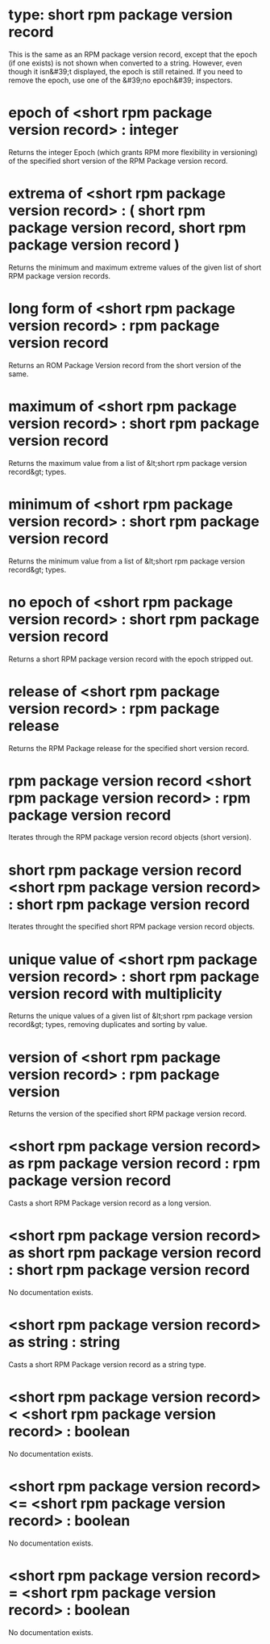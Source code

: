 # type: short rpm package version record

This is the same as an RPM package version record, except that the epoch (if one exists) is not shown when converted to a string. However, even though it isn&amp;#39;t displayed, the epoch is still retained. If you need to remove the epoch, use one of the &amp;#39;no epoch&amp;#39; inspectors.

# epoch of &lt;short rpm package version record&gt; : integer

Returns the integer Epoch (which grants RPM more flexibility in versioning) of the specified short version of the RPM Package version record.

# extrema of &lt;short rpm package version record&gt; : ( short rpm package version record, short rpm package version record )

Returns the minimum and maximum extreme values of the given list of short RPM package version records.

# long form of &lt;short rpm package version record&gt; : rpm package version record

Returns an ROM Package Version record from the short version of the same.

# maximum of &lt;short rpm package version record&gt; : short rpm package version record

Returns the maximum value from a list of &amp;lt;short rpm package version record&amp;gt; types.

# minimum of &lt;short rpm package version record&gt; : short rpm package version record

Returns the minimum value from a list of &amp;lt;short rpm package version record&amp;gt; types.

# no epoch of &lt;short rpm package version record&gt; : short rpm package version record

Returns a short RPM package version record with the epoch stripped out.

# release of &lt;short rpm package version record&gt; : rpm package release

Returns the RPM Package release for the specified short version record.

# rpm package version record &lt;short rpm package version record&gt; : rpm package version record

Iterates through the RPM package version record objects (short version).

# short rpm package version record &lt;short rpm package version record&gt; : short rpm package version record

Iterates throught the specified short RPM package version record objects.

# unique value of &lt;short rpm package version record&gt; : short rpm package version record with multiplicity

Returns the unique values of a given list of &amp;lt;short rpm package version record&amp;gt; types, removing duplicates and sorting by value.

# version of &lt;short rpm package version record&gt; : rpm package version

Returns the version of the specified short RPM package version record.

# &lt;short rpm package version record&gt; as rpm package version record : rpm package version record

Casts a short RPM Package version record as a long version.

# &lt;short rpm package version record&gt; as short rpm package version record : short rpm package version record

No documentation exists.

# &lt;short rpm package version record&gt; as string : string

Casts a short RPM Package version record as a string type.

# &lt;short rpm package version record&gt; &lt; &lt;short rpm package version record&gt; : boolean

No documentation exists.

# &lt;short rpm package version record&gt; &lt;= &lt;short rpm package version record&gt; : boolean

No documentation exists.

# &lt;short rpm package version record&gt; = &lt;short rpm package version record&gt; : boolean

No documentation exists.

